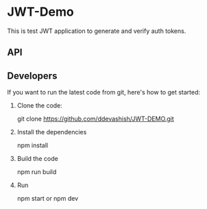 # JWT-Demo

This is test JWT application to generate and verify auth tokens.

## API



## Developers

If you want to run the latest code from git, here's how to get started:

1. Clone the code:

    git clone https://github.com/ddevashish/JWT-DEMO.git

2. Install the dependencies

    npm install

3. Build the code

    npm run build

4. Run

    npm start
    or
    npm dev